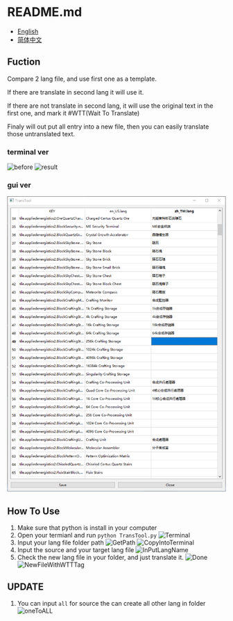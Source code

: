 # README.md

- [English](README.md)
- [简体中文](README.zh_CN.md)

## Fuction

Compare 2 lang file, and use first one as a template.

If there are translate in second lang it will use it.

If there are not translate in second lang, it will use the original text in the first one, and mark it #WTT(Wait To Translate)

Finaly will out put all entry into a new file, then you can easily translate those untranslated text.

### terminal ver

![before](img/before.png)
![result](img/result.png)

### gui ver

![gui](img/gui_version.png)

## How To Use

1. Make sure that python is install in your computer
2. Open your termianl and run `python TransTool.py`
![Terminal](img/typeInCode.png)
3. Input your lang file folder path
![GetPath](img/getPath.png)
![CopyIntoTerminal](img/copyIntoTermianl.png)
4. Input the source and your target lang file
![InPutLangName](img/InPutLangName.png)
5. Check the new lang file in your folder, and just translate it.
![Done](img/done.png)
![NewFileWithWTTTag](img/newFileWithWTTTag.png)

## UPDATE

1. You can input `all` for source the can create all other lang in folder
![oneToALL](img/ontToAll.png)
